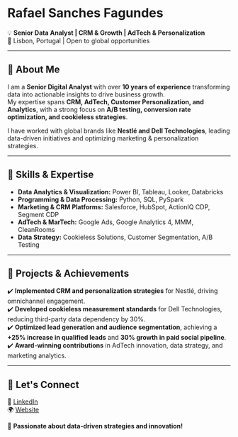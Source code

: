 # Rafael Sanches Fagundes  
💡 **Senior Data Analyst | CRM & Growth | AdTech & Personalization**  
📍 Lisbon, Portugal | Open to global opportunities  

---

## 👋 About Me  
I am a **Senior Digital Analyst** with over **10 years of experience** transforming data into actionable insights to drive business growth.  
My expertise spans **CRM, AdTech, Customer Personalization, and Analytics**, with a strong focus on **A/B testing, conversion rate optimization, and cookieless strategies**.  

I have worked with global brands like **Nestlé and Dell Technologies**, leading data-driven initiatives and optimizing marketing & personalization strategies.

---

## 🚀 Skills & Expertise
- **Data Analytics & Visualization:** Power BI, Tableau, Looker, Databricks  
- **Programming & Data Processing:** Python, SQL, PySpark  
- **Marketing & CRM Platforms:** Salesforce, HubSpot, ActionIQ CDP, Segment CDP  
- **AdTech & MarTech:** Google Ads, Google Analytics 4, MMM, CleanRooms  
- **Data Strategy:** Cookieless Solutions, Customer Segmentation, A/B Testing  

---

## 📂 Projects & Achievements
✔️ **Implemented CRM and personalization strategies** for Nestlé, driving omnichannel engagement.  
✔️ **Developed cookieless measurement standards** for Dell Technologies, reducing third-party data dependency by 30%.  
✔️ **Optimized lead generation and audience segmentation**, achieving a **+25% increase in qualified leads** and **30% growth in paid social pipeline**.  
✔️ **Award-winning contributions** in AdTech innovation, data strategy, and marketing analytics.  

---

## 📩 Let's Connect
🔗 [LinkedIn](https://www.linkedin.com/in/rsfagundes)  
🌍 [Website](https://rsfagundes.com)  

🚀 **Passionate about data-driven strategies and innovation!**  
